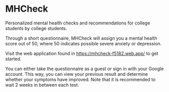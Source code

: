 # MHCheck
  Personalized mental health checks and recommendations for college students by college students.
  
  Through a short questionnaire, MHCheck will assign you a mental health score out of 50, where 50 indicates 
possible severe anxiety or depression.

  Visit the web application found in https://mhcheck-f5182.web.app/ to get started.
  
  You can either take the questionnaire as a guest or sign in with your Google account. This way, you can view your previous result and determine whether your symptoms have improved. Note that it is recommended to wait 2 weeks in between each test.
